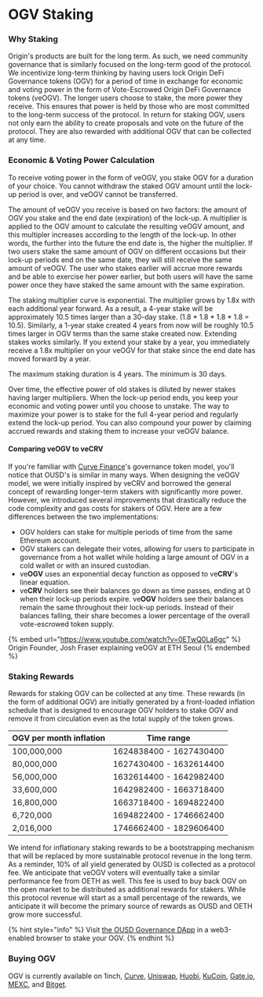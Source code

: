 # OGV Staking

### Why Staking

Origin's products are built for the long term. As such, we need community governance that is similarly focused on the long-term good of the protocol. We incentivize long-term thinking by having users lock Origin DeFi Governance tokens (OGV) for a period of time in exchange for economic and voting power in the form of Vote-Escrowed Origin DeFi Governance tokens (veOGV). The longer users choose to stake, the more power they receive. This ensures that power is held by those who are most committed to the long-term success of the protocol. In return for staking OGV, users not only earn the ability to create proposals and vote on the future of the protocol. They are also rewarded with additional OGV that can be collected at any time.

### Economic & Voting Power Calculation

To receive voting power in the form of veOGV, you stake OGV for a duration of your choice. You cannot withdraw the staked OGV amount until the lock-up period is over, and veOGV cannot be transferred.

The amount of veOGV you receive is based on two factors: the amount of OGV you stake and the end date (expiration) of the lock-up. A multiplier is applied to the OGV amount to calculate the resulting veOGV amount, and this multipler increases according to the length of the lock-up. In other words, the further into the future the end date is, the higher the multiplier. If two users stake the same amount of OGV on different occasions but their lock-up periods end on the same date, they will still receive the same amount of veOGV. The user who stakes earlier will accrue more rewards and be able to exercise her power earlier, but both users will have the same power once they have staked the same amount with the same expiration.

The staking multiplier curve is exponential. The multiplier grows by 1.8x with each additional year forward. As a result, a 4-year stake will be approximately 10.5 times larger than a 30-day stake. (1.8 \* 1.8 \* 1.8 \* 1.8 = 10.5). Similarly, a 1-year stake created 4 years from now will be roughly 10.5 times larger in OGV terms than the same stake created now. Extending stakes works similarly. If you extend your stake by a year, you immediately receive a 1.8x multiplier on your veOGV for that stake since the end date has moved forward by a year.

The maximum staking duration is 4 years. The minimum is 30 days.

Over time, the effective power of old stakes is diluted by newer stakes having larger multipliers. When the lock-up period ends, you keep your economic and voting power until you choose to unstake. The way to maximize your power is to stake for the full 4-year period and regularly extend the lock-up period. You can also compound your power by claiming accrued rewards and staking them to increase your veOGV balance.

#### Comparing veOGV to veCRV

If you're familiar with [Curve Finance](https://curve.fi)'s governance token model, you'll notice that OUSD's is similar in many ways. When designing the veOGV model, we were initially inspired by veCRV and borrowed the general concept of rewarding longer-term stakers with significantly more power. However, we introduced several improvements that drastically reduce the code complexity and gas costs for stakers of OGV. Here are a few differences between the two implementations:

* OGV holders can stake for multiple periods of time from the same Ethereum account.
* OGV stakers can delegate their votes, allowing for users to participate in governance from a hot wallet while holding a large amount of OGV in a cold wallet or with an insured custodian.
* ve**OGV** uses an exponential decay function as opposed to ve**CRV**'s linear equation.
* ve**CRV** holders see their balances go down as time passes, ending at 0 when their lock-up periods expire. ve**OGV** holders see their balances remain the same throughout their lock-up periods. Instead of their balances falling, their share becomes a lower percentage of the overall vote-escrowed token supply.

{% embed url="https://www.youtube.com/watch?v=0ETwQ0La6gc" %}
Origin Founder, Josh Fraser explaining veOGV at ETH Seoul
{% endembed %}

### Staking Rewards

Rewards for staking OGV can be collected at any time. These rewards (in the form of additional OGV) are initially generated by a front-loaded inflation schedule that is designed to encourage OGV holders to stake OGV and remove it from circulation even as the total supply of the token grows.

| OGV per month inflation | Time range              |
| ----------------------- | ----------------------- |
| 100,000,000             | 1624838400 - 1627430400 |
| 80,000,000              | 1627430400 - 1632614400 |
| 56,000,000              | 1632614400 - 1642982400 |
| 33,600,000              | 1642982400 - 1663718400 |
| 16,800,000              | 1663718400 - 1694822400 |
| 6,720,000               | 1694822400 - 1746662400 |
| 2,016,000               | 1746662400 - 1829606400 |

We intend for inflationary staking rewards to be a bootstrapping mechanism that will be replaced by more sustainable protocol revenue in the long term. As a reminder, 10% of all yield generated by OUSD is collected as a protocol fee. We anticipate that veOGV voters will eventually take a similar performance fee from OETH as well. This fee is used to buy back OGV on the open market to be distributed as additional rewards for stakers. While this protocol revenue will start as a small percentage of the rewards, we anticipate it will become the primary source of rewards as OUSD and OETH grow more successful.

{% hint style="info" %}
Visit [the OUSD Governance DApp](https://governance.ousd.com/stake) in a web3-enabled browser to stake your OGV.
{% endhint %}

### Buying OGV

OGV is currently available on 1inch, [Curve](https://curve.fi/#/ethereum/pools/factory-crypto-205/swap), [Uniswap](https://app.uniswap.org/#/swap?outputCurrency=0x9c354503C38481a7A7a51629142963F98eCC12D0\&chain=mainnet), [Huobi](https://www.huobi.com/exchange/ogv\_usdt/), [KuCoin](https://www.kucoin.com/trade/OGV-USDT), [Gate.io](https://www.gate.io/trade/OGV\_USDT), [MEXC](https://www.mexc.com/exchange/OGV\_USDT), and [Bitget](https://www.bitget.com/spot/OGVUSDT\_SPBL).
